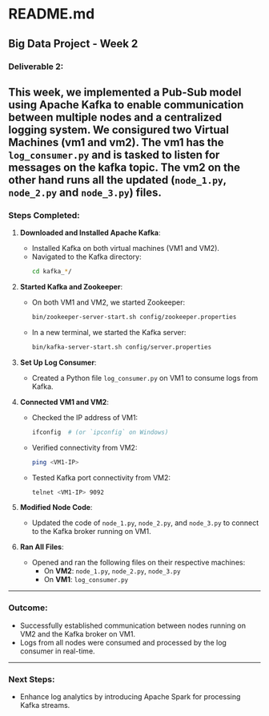 # README.md

## Big Data Project - Week 2

### Deliverable 2: 

This week, we implemented a Pub-Sub model using Apache Kafka to enable communication between multiple nodes and a centralized logging system. We consigured two Virtual Machines (vm1 and vm2). The vm1 has the `log_consumer.py` and is tasked to listen for messages on the kafka topic. The vm2 on the other hand runs all the updated (`node_1.py`, `node_2.py` and `node_3.py`) files.
---

### Steps Completed:

1. **Downloaded and Installed Apache Kafka**:
   - Installed Kafka on both virtual machines (VM1 and VM2).
   - Navigated to the Kafka directory:  
     ```bash
     cd kafka_*/
     ```

2. **Started Kafka and Zookeeper**:
   - On both VM1 and VM2, we started Zookeeper:  
     ```bash
     bin/zookeeper-server-start.sh config/zookeeper.properties
     ```
   - In a new terminal, we started the Kafka server:  
     ```bash
     bin/kafka-server-start.sh config/server.properties
     ```

3. **Set Up Log Consumer**:
   - Created a Python file `log_consumer.py` on VM1 to consume logs from Kafka.

4. **Connected VM1 and VM2**:
   - Checked the IP address of VM1:  
     ```bash
     ifconfig  # (or `ipconfig` on Windows)
     ```
   - Verified connectivity from VM2:  
     ```bash
     ping <VM1-IP>
     ```
   - Tested Kafka port connectivity from VM2:  
     ```bash
     telnet <VM1-IP> 9092
     ```

5. **Modified Node Code**:
   - Updated the code of `node_1.py`, `node_2.py`, and `node_3.py` to connect to the Kafka broker running on VM1.

6. **Ran All Files**:
   - Opened and ran the following files on their respective machines:
     - On **VM2**: `node_1.py`, `node_2.py`, `node_3.py`
     - On **VM1**: `log_consumer.py`

---

### Outcome:
- Successfully established communication between nodes running on VM2 and the Kafka broker on VM1.
- Logs from all nodes were consumed and processed by the log consumer in real-time.

---

### Next Steps:
- Enhance log analytics by introducing Apache Spark for processing Kafka streams.